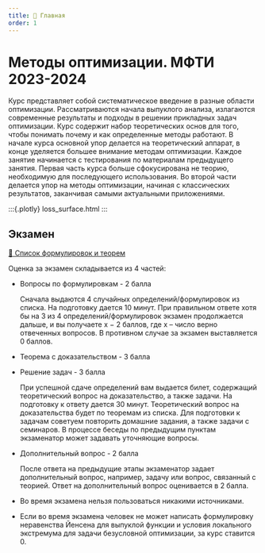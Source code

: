 ```yaml
---
title: 🏡 Главная
order: 1
---
```

# Методы оптимизации. МФТИ 2023-2024
Курс представляет собой систематическое введение в разные области оптимизации. Рассматриваются начала выпуклого анализа, излагаются современные результаты и подходы в решении прикладных задач оптимизации. Курс содержит набор теоретических основ для того, чтобы понимать почему и как определенные методы работают. В начале курса основной упор делается на теоретический аппарат, в конце уделяется большее внимание методам оптимизации. Каждое занятие начинается с тестирования по материалам предыдущего занятия. Первая часть курса больше сфокусирована не теорию, необходимую для последующего использования. Во второй части делается упор на методы оптимизации, начиная c классических результатов, заканчивая самыми актуальными приложениями.

:::{.plotly} 
loss_surface.html
:::

## Экзамен

[📜 Список формулировок и теорем](exam/exam.pdf)

Оценка за экзамен складывается из 4 частей: 
    
* Вопросы по формулировкам - 2 балла

    Сначала выдаются 4 случайных определений/формулировок из списка. На подготовку дается 10 минут. При правильном ответе хотя бы на 3 из 4 определений/формулировок экзамен продолжается дальше, и вы получаете x − 2 баллов, где x – число верно отвеченных вопросов. В противном случае за экзамен выставляется 0 баллов.
* Теорема с доказательством - 3 балла 
* Решение задач - 3 балла

    При успешной сдаче определений вам выдается билет, содержащий теоретический вопрос на доказательство, а также задачи. На подготовку к ответу дается 30 минут. Теоретический вопрос на доказательства будет по теоремам из списка. Для подготовки к задачам советуем повторить домашние задания, а также задачи с семинаров. В процессе беседы по предыдущим пунктам экзаменатор может задавать уточняющие вопросы.
* Дополнительный вопрос - 2 балла

    После ответа на предыдущие этапы экзаменатор задает дополнительный вопрос, например, задачу или вопрос, связанный с теорией. Ответ на дополнительный вопрос оценивается в 2 балла.

* Во время экзамена нельзя пользоваться никакими источниками.
* Если во время экзамена человек не может написать формулировку неравенства Йенсена для выпуклой функции и условия локального экстремума для задачи безусловной оптимизации, за курс ставится 0.